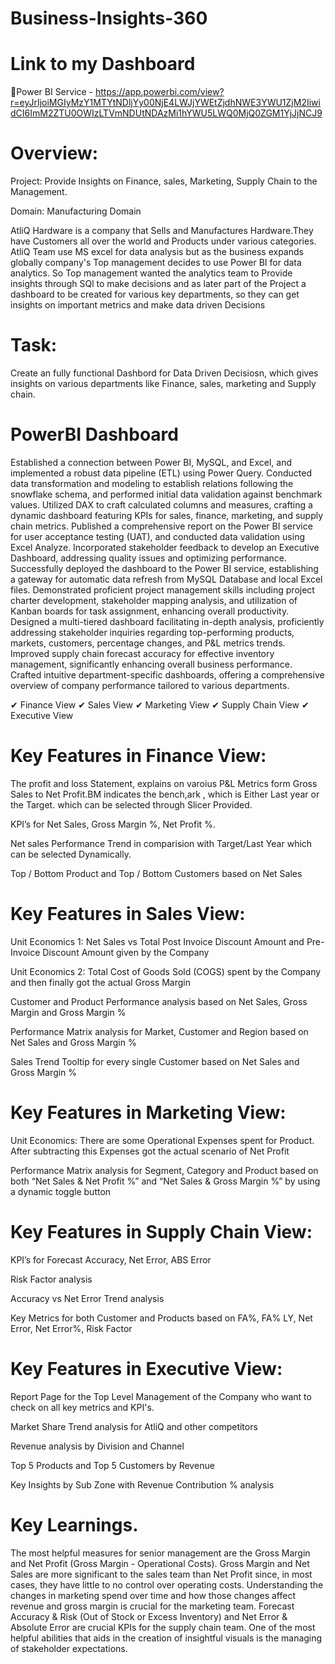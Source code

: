 # Business-Insights-360

# Link to my Dashboard
🔷Power BI Service - https://app.powerbi.com/view?r=eyJrIjoiMGIyMzY1MTYtNDljYy00NjE4LWJjYWEtZjdhNWE3YWU1ZjM2IiwidCI6ImM2ZTU0OWIzLTVmNDUtNDAzMi1hYWU5LWQ0MjQ0ZGM1YjJjNCJ9

# Overview:
Project: Provide Insights on Finance, sales, Marketing, Supply Chain to the Management.

Domain: Manufacturing Domain

AtliQ Hardware is a company that Sells and Manufactures Hardware.They have Customers all over the world and Products under various categories. AtliQ Team use MS excel for data analysis but as the business expands globally company's Top management decides to use Power BI for data analytics. So Top management wanted the analytics team to Provide insights through SQl to make decisions and as later part of the Project a dashboard to be created for various key departments, so they can get insights on important metrics and make data driven Decisions

# Task:
Create an fully functional Dashbord for Data Driven Decisiosn, which gives insights on various departments like Finance, sales, marketing and Supply chain.

# PowerBI Dashboard
Established a connection between Power BI, MySQL, and Excel, and implemented a robust data pipeline (ETL) using Power Query. Conducted data transformation and modeling to establish relations following the snowflake schema, and performed initial data validation against benchmark values.
Utilized DAX to craft calculated columns and measures, crafting a dynamic dashboard featuring KPIs for sales, finance, marketing, and supply chain metrics.
Published a comprehensive report on the Power BI service for user acceptance testing (UAT), and conducted data validation using Excel Analyze.
Incorporated stakeholder feedback to develop an Executive Dashboard, addressing quality issues and optimizing performance. Successfully deployed the dashboard to the Power BI service, establishing a gateway for automatic data refresh from MySQL Database and local Excel files.
Demonstrated proficient project management skills including project charter development, stakeholder mapping analysis, and utilization of Kanban boards for task assignment, enhancing overall productivity.
Designed a multi-tiered dashboard facilitating in-depth analysis, proficiently addressing stakeholder inquiries regarding top-performing products, markets, customers, percentage changes, and P&L metrics trends. Improved supply chain forecast accuracy for effective inventory management, significantly enhancing overall business performance.
Crafted intuitive department-specific dashboards, offering a comprehensive overview of company performance tailored to various departments.

✔ Finance View ✔ Sales View ✔ Marketing View ✔ Supply Chain View ✔ Executive View

# Key Features in Finance View:
The profit and loss Statement, explains on varoius P&L Metrics form Gross Sales to Net Profit.BM indicates the bench,ark , which is Either Last year or the Target. which can be selected through Slicer Provided.

KPI’s for Net Sales, Gross Margin %, Net Profit %.

Net sales Performance Trend in comparision with Target/Last Year which can be selected Dynamically.

Top / Bottom Product and Top / Bottom Customers based on Net Sales
# Key Features in Sales View:
Unit Economics 1: Net Sales vs Total Post Invoice Discount Amount and Pre-Invoice Discount Amount given by the Company

Unit Economics 2: Total Cost of Goods Sold (COGS) spent by the Company and then finally got the actual Gross Margin

Customer and Product Performance analysis based on Net Sales, Gross Margin and Gross Margin %

Performance Matrix analysis for Market, Customer and Region based on Net Sales and Gross Margin %

Sales Trend Tooltip for every single Customer based on Net Sales and Gross Margin %
# Key Features in Marketing View:
Unit Economics: There are some Operational Expenses spent for Product. After subtracting this Expenses got the actual scenario of Net Profit

Performance Matrix analysis for Segment, Category and Product based on both “Net Sales & Net Profit %” and “Net Sales & Gross Margin %” by using a dynamic toggle button
# Key Features in Supply Chain View:
KPI’s for Forecast Accuracy, Net Error, ABS Error

Risk Factor analysis

Accuracy vs Net Error Trend analysis

Key Metrics for both Customer and Products based on FA%, FA% LY, Net Error, Net Error%, Risk Factor
# Key Features in Executive View:
Report Page for the Top Level Management of the Company who want to check on all key metrics and KPI's.

Market Share Trend analysis for AtliQ and other competitors

Revenue analysis by Division and Channel

Top 5 Products and Top 5 Customers by Revenue

Key Insights by Sub Zone with Revenue Contribution % analysis
# Key Learnings.
The most helpful measures for senior management are the Gross Margin and Net Profit (Gross Margin - Operational Costs).
Gross Margin and Net Sales are more significant to the sales team than Net Profit since, in most cases, they have little to no control over operating costs.
Understanding the changes in marketing spend over time and how those changes affect revenue and gross margin is crucial for the marketing team.
Forecast Accuracy & Risk (Out of Stock or Excess Inventory) and Net Error & Absolute Error are crucial KPIs for the supply chain team.
One of the most helpful abilities that aids in the creation of insightful visuals is the managing of stakeholder expectations.
